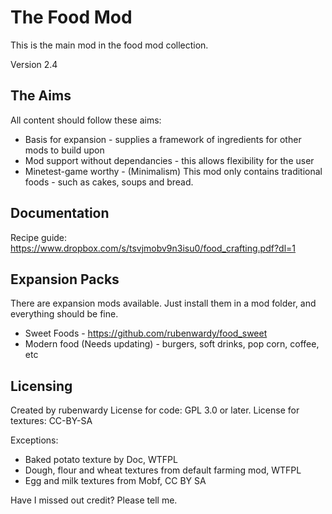 The Food Mod
============

This is the main mod in the food mod collection.

Version 2.4

The Aims
--------

All content should follow these aims:
* Basis for expansion - supplies a framework of ingredients for other mods to build upon
* Mod support without dependancies - this allows flexibility for the user
* Minetest-game worthy - (Minimalism) This mod only contains traditional foods - such as cakes, soups and bread.

Documentation
-------------

Recipe guide: https://www.dropbox.com/s/tsvjmobv9n3isu0/food_crafting.pdf?dl=1

Expansion Packs
---------------

There are expansion mods available. Just install them in a mod folder, and everything should be fine.

* Sweet Foods - https://github.com/rubenwardy/food_sweet
* Modern food (Needs updating) - burgers, soft drinks, pop corn, coffee, etc

Licensing
---------

Created by rubenwardy
License for code: GPL 3.0 or later.
License for textures: CC-BY-SA

Exceptions:

* Baked potato texture by Doc, WTFPL
* Dough, flour and wheat textures from default farming mod, WTFPL
* Egg and milk textures from Mobf, CC BY SA

Have I missed out credit? Please tell me.
